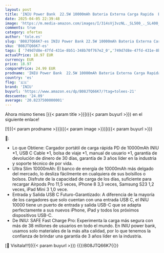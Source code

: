 ```yaml
---
layout: post
title: 'INIU Power Bank  22.5W 10000mAh Bateria Externa Carga Rapida  Bateria Portatil PD3.0 QC4.0 Powerbank USB C Input&Output Compatible con iPhone 16 15 14 13 12 Pro MAX Plus Samsung S22 S21 iPad'
date: 2025-04-05 22:39:48
image: 'https://m.media-amazon.com/images/I/314sVj3vzNL._SL500_._SL400_.jpg'
comments: true
category: ofertas
author: 'tole.es'
slug: 'B08JTQ66K7-es INIU Power Bank 22.5W 10000mAh Bateria Externa Carga...'
sku: 'B08JTQ66K7-es'
tags: [ '749d7d8e-47fd-431e-8b51-348b70f767e2_0','749d7d8e-47fd-431e-8b51-348b70f767e2_101','Accesorios para móviles','Arborist Merchandising Root','Bancos de energía portátiles para teléfonos móviles','Cargadores para móviles','Comunicación móvil y accesorios','Electrónica','Los favoritos de nuestros clientes: Electrónica','Self Service','Special Features Stores','iniu','ipad','iphone','🇪🇸', ]
actualPrice: 18.97 EUR
currency: EUR
price: 18.97
comparePrice: 24.99 EUR
prodname: 'INIU Power Bank  22.5W 10000mAh Bateria Externa Carga Rapida  Bateria Portatil PD3.0 QC4.0 Powerbank USB C Input&Output Compatible con iPhone 16 15 14 13 12 Pro MAX Plus Samsung S22 S21 iPad'
country: 'es'
flag: '🇪🇸'
brand: 'INIU'
buyurl: 'https://www.amazon.es/dp/B08JTQ66K7/?tag=tolees-21'
descuento: '24.09'
average: '20.8237500000001'
---
```


Ahora mismo tienes [{{< param title >}}]({{< param buyurl >}}) en el siguiente enlace!

[![{{< param prodname >}}]({{< param image >}})]({{< param buyurl >}})

🔎:

- Lo que Obtiene: Cargador portátil de carga rápida PD de 10000mAh INIU *1, USB C Cable *1, bolsa de viaje *1, manual de usuario *1, garantía de devolución de dinero de 30 días, garantía de 3 años líder en la industria y soporte técnico de por vida.
- Ultra Slim 10000mAh: El banco de energía de 10000mAh más delgado del mercado, lo desliza fácilmente en cualquiera de sus bolsillos o bolsos. Disfrute de la capacidad de carga de los días, suficiente para recargar Airpods Pro 11,5 veces, iPhone 8 3,3 veces, Samsung S23 1,2 veces, iPad Mini 3 1,0 vece.
- Entrada y Salida USB C Futuro-Garantizado: A diferencia de la mayoría de los cargadores que solo cuentan con una entrada USB C, el INIU 10000 tiene un puerto de entrada y salida USB-C que se adapta perfectamente a sus nuevos iPhone, iPad y todos los próximos dispositivos USB-C.
- De INIU: SAFE Fast Charge Pro: Experimenta la carga más segura con más de 38 millones de usuarios en todo el mundo. En INIU power bank, usamos solo materiales de la más alta calidad, por lo que tenemos la confianza de brindar una garantía de 3 años líder en la industria.

[🛒 Visítala!!!]({{< param buyurl >}})
{{<world>}}B08JTQ66K7{{</world>}}

